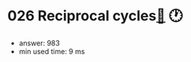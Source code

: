026 Reciprocal cycles[:link:](http://projecteuler.net/problem=26)  :clock1:
========================

- answer: 983 
- min used time: 9 ms

